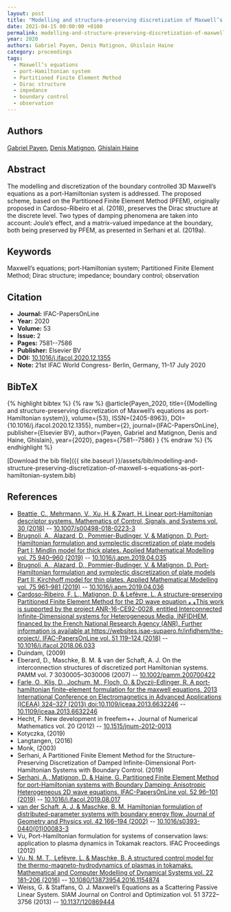```yaml
---
layout: post
title: "Modelling and structure-preserving discretization of Maxwell’s equations as port-Hamiltonian system"
date: 2021-04-15 00:00:00 +0100
permalink: modelling-and-structure-preserving-discretization-of-maxwell-s-equations-as-port-hamiltonian-system
year: 2020
authors: Gabriel Payen, Denis Matignon, Ghislain Haine
category: proceedings
tags:
  - Maxwell’s equations
  - port-Hamiltonian system
  - Partitioned Finite Element Method
  - Dirac structure
  - impedance
  - boundary control
  - observation
---
```

 
## Authors
[Gabriel Payen](authors/gabriel-payen), [Denis Matignon](authors/denis-matignon), [Ghislain Haine](authors/ghislain-haine)
 
## Abstract
The modelling and discretization of the boundary controlled 3D Maxwell’s equations as a port-Hamiltonian system is addressed. The proposed scheme, based on the Partitioned Finite Element Method (PFEM), originally proposed in Cardoso-Ribeiro et al. (2018), preserves the Dirac structure at the discrete level. Two types of damping phenomena are taken into account: Joule’s effect, and a matrix-valued impedance at the boundary, both being preserved by PFEM, as presented in Serhani et al. (2019a).
 
## Keywords
Maxwell’s equations; port-Hamiltonian system; Partitioned Finite Element Method; Dirac structure; impedance; boundary control; observation
 
## Citation
- **Journal:** IFAC-PapersOnLine
- **Year:** 2020
- **Volume:** 53
- **Issue:** 2
- **Pages:** 7581--7586
- **Publisher:** Elsevier BV
- **DOI:** [10.1016/j.ifacol.2020.12.1355](https://doi.org/10.1016/j.ifacol.2020.12.1355)
- **Note:** 21st IFAC World Congress- Berlin, Germany, 11–17 July 2020
 
## BibTeX
{% highlight bibtex %}
{% raw %}
@article{Payen_2020,
  title={{Modelling and structure-preserving discretization of Maxwell’s equations as port-Hamiltonian system}},
  volume={53},
  ISSN={2405-8963},
  DOI={10.1016/j.ifacol.2020.12.1355},
  number={2},
  journal={IFAC-PapersOnLine},
  publisher={Elsevier BV},
  author={Payen, Gabriel and Matignon, Denis and Haine, Ghislain},
  year={2020},
  pages={7581--7586}
}
{% endraw %}
{% endhighlight %}
 
[Download the bib file]({{ site.baseurl }}/assets/bib/modelling-and-structure-preserving-discretization-of-maxwell-s-equations-as-port-hamiltonian-system.bib)
 
## References
- [Beattie, C., Mehrmann, V., Xu, H. & Zwart, H. Linear port-Hamiltonian descriptor systems. Mathematics of Control, Signals, and Systems vol. 30 (2018)](linear-port-hamiltonian-descriptor-systems) -- [10.1007/s00498-018-0223-3](https://doi.org/10.1007/s00498-018-0223-3)
- [Brugnoli, A., Alazard, D., Pommier-Budinger, V. & Matignon, D. Port-Hamiltonian formulation and symplectic discretization of plate models Part I: Mindlin model for thick plates. Applied Mathematical Modelling vol. 75 940–960 (2019)](port-hamiltonian-formulation-and-symplectic-discretization-of-plate-models-part-i-mindlin-model-for-thick-plates) -- [10.1016/j.apm.2019.04.035](https://doi.org/10.1016/j.apm.2019.04.035)
- [Brugnoli, A., Alazard, D., Pommier-Budinger, V. & Matignon, D. Port-Hamiltonian formulation and symplectic discretization of plate models Part II: Kirchhoff model for thin plates. Applied Mathematical Modelling vol. 75 961–981 (2019)](port-hamiltonian-formulation-and-symplectic-discretization-of-plate-models-part-ii-kirchhoff-model-for-thin-plates) -- [10.1016/j.apm.2019.04.036](https://doi.org/10.1016/j.apm.2019.04.036)
- [Cardoso-Ribeiro, F. L., Matignon, D. & Lefèvre, L. A structure-preserving Partitioned Finite Element Method for the 2D wave equation ⁎ ⁎This work is supported by the project ANR-16-CE92-0028, entitled Interconnected Infinite-Dimensional systems for Heterogeneous Media, INFIDHEM, financed by the French National Research Agency (ANR). Further information is available at https://websites.isae-supaero.fr/infidhem/the-project/. IFAC-PapersOnLine vol. 51 119–124 (2018)](a-structure-preserving-partitioned-finite-element-method-for-the-2d-wave-equation) -- [10.1016/j.ifacol.2018.06.033](https://doi.org/10.1016/j.ifacol.2018.06.033)
- Duindam, (2009)
- Eberard, D., Maschke, B. M. & van der Schaft, A. J. On the interconnection structures of discretized port Hamiltonian systems. PAMM vol. 7 3030005–3030006 (2007) -- [10.1002/pamm.200700422](https://doi.org/10.1002/pamm.200700422)
- [Farle, O., Klis, D., Jochum, M., Floch, O. & Dyczij-Edlinger, R. A port-hamiltonian finite-element formulation for the maxwell equations. 2013 International Conference on Electromagnetics in Advanced Applications (ICEAA) 324–327 (2013) doi:10.1109/iceaa.2013.6632246](a-port-hamiltonian-finite-element-formulation-for-the-maxwell-equations) -- [10.1109/iceaa.2013.6632246](https://doi.org/10.1109/iceaa.2013.6632246)
- Hecht, F. New development in freefem++. Journal of Numerical Mathematics vol. 20 (2012) -- [10.1515/jnum-2012-0013](https://doi.org/10.1515/jnum-2012-0013)
- Kotyczka, (2019)
- Langtangen, (2016)
- Monk, (2003)
- Serhani, A Partitioned Finite Element Method for the Structure-Preserving Discretization of Damped Infinite-Dimensional Port-Hamiltonian Systems with Boundary Control. (2019)
- [Serhani, A., Matignon, D. & Haine, G. Partitioned Finite Element Method for port-Hamiltonian systems with Boundary Damping: Anisotropic Heterogeneous 2D wave equations. IFAC-PapersOnLine vol. 52 96–101 (2019)](partitioned-finite-element-method-for-port-hamiltonian-systems-with-boundary-damping-anisotropic-heterogeneous-2d-wave-equations) -- [10.1016/j.ifacol.2019.08.017](https://doi.org/10.1016/j.ifacol.2019.08.017)
- [van der Schaft, A. J. & Maschke, B. M. Hamiltonian formulation of distributed-parameter systems with boundary energy flow. Journal of Geometry and Physics vol. 42 166–194 (2002)](hamiltonian-formulation-of-distributed-parameter-systems-with-boundary-energy-flow) -- [10.1016/s0393-0440(01)00083-3](https://doi.org/10.1016/s0393-0440(01)00083-3)
- Vu, Port-Hamiltonian formulation for systems of conservation laws: application to plasma dynamics in Tokamak reactors. IFAC Proceedings (2012)
- [Vu, N. M. T., Lefèvre, L. & Maschke, B. A structured control model for the thermo-magneto-hydrodynamics of plasmas in tokamaks. Mathematical and Computer Modelling of Dynamical Systems vol. 22 181–206 (2016)](a-structured-control-model-for-the-thermo-magneto-hydrodynamics-of-plasmas-in-tokamaks) -- [10.1080/13873954.2016.1154874](https://doi.org/10.1080/13873954.2016.1154874)
- Weiss, G. & Staffans, O. J. Maxwell’s Equations as a Scattering Passive Linear System. SIAM Journal on Control and Optimization vol. 51 3722–3756 (2013) -- [10.1137/120869444](https://doi.org/10.1137/120869444)

